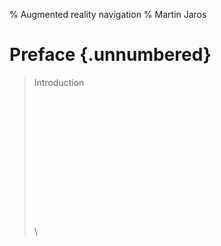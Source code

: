 % Augmented reality navigation
% Martin Jaros

# Preface {.unnumbered}

> Introduction
\
\
\
\
\
\
\
\
\
\
\
\
\
\
\

